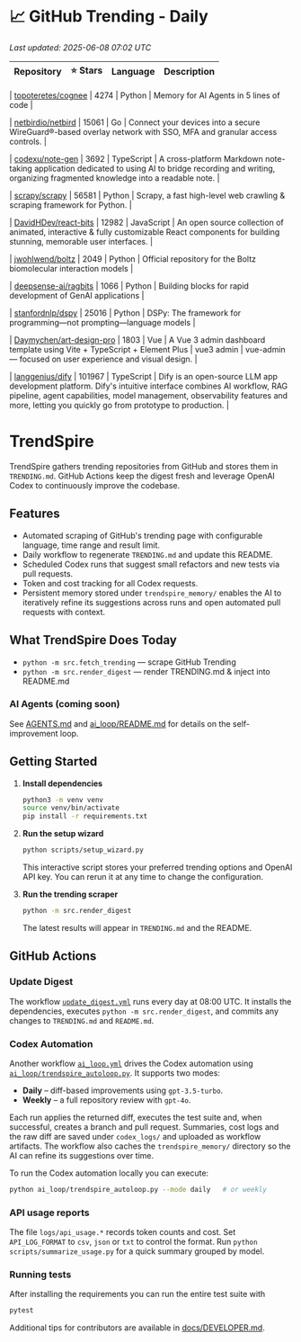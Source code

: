 <!-- TRENDING_START -->
# 📈 GitHub Trending - Daily

_Last updated: 2025-06-08 07:02 UTC_

| Repository | ⭐ Stars | Language | Description |
|------------|--------:|----------|-------------|

| [topoteretes/cognee](https://github.com/topoteretes/cognee) | 4274 | Python | Memory for AI Agents in 5 lines of code |

| [netbirdio/netbird](https://github.com/netbirdio/netbird) | 15061 | Go | Connect your devices into a secure WireGuard®-based overlay network with SSO, MFA and granular access controls. |

| [codexu/note-gen](https://github.com/codexu/note-gen) | 3692 | TypeScript | A cross-platform Markdown note-taking application dedicated to using AI to bridge recording and writing, organizing fragmented knowledge into a readable note. |

| [scrapy/scrapy](https://github.com/scrapy/scrapy) | 56581 | Python | Scrapy, a fast high-level web crawling & scraping framework for Python. |

| [DavidHDev/react-bits](https://github.com/DavidHDev/react-bits) | 12982 | JavaScript | An open source collection of animated, interactive & fully customizable React components for building stunning, memorable user interfaces. |

| [jwohlwend/boltz](https://github.com/jwohlwend/boltz) | 2049 | Python | Official repository for the Boltz biomolecular interaction models |

| [deepsense-ai/ragbits](https://github.com/deepsense-ai/ragbits) | 1066 | Python | Building blocks for rapid development of GenAI applications |

| [stanfordnlp/dspy](https://github.com/stanfordnlp/dspy) | 25016 | Python | DSPy: The framework for programming—not prompting—language models |

| [Daymychen/art-design-pro](https://github.com/Daymychen/art-design-pro) | 1803 | Vue | A Vue 3 admin dashboard template using Vite + TypeScript + Element Plus | vue3 admin | vue-admin — focused on user experience and visual design. |

| [langgenius/dify](https://github.com/langgenius/dify) | 101967 | TypeScript | Dify is an open-source LLM app development platform. Dify's intuitive interface combines AI workflow, RAG pipeline, agent capabilities, model management, observability features and more, letting you quickly go from prototype to production. |
<!-- TRENDING_END -->

# TrendSpire

TrendSpire gathers trending repositories from GitHub and stores them in `TRENDING.md`. GitHub Actions keep the digest fresh and leverage OpenAI Codex to continuously improve the codebase.

## Features

- Automated scraping of GitHub's trending page with configurable language, time range and result limit.
- Daily workflow to regenerate `TRENDING.md` and update this README.
- Scheduled Codex runs that suggest small refactors and new tests via pull requests.
- Token and cost tracking for all Codex requests.
- Persistent memory stored under `trendspire_memory/` enables the AI to
  iteratively refine its suggestions across runs and open automated pull
  requests with context.

## What TrendSpire Does Today

- `python -m src.fetch_trending` — scrape GitHub Trending
- `python -m src.render_digest` — render TRENDING.md & inject into README.md

### AI Agents (coming soon)
See [AGENTS.md](./AGENTS.md) and [ai_loop/README.md](./ai_loop/README.md) for details on the self-improvement loop.

## Getting Started

1. **Install dependencies**
   ```bash
   python3 -m venv venv
   source venv/bin/activate
   pip install -r requirements.txt
   ```

2. **Run the setup wizard**
   ```bash
   python scripts/setup_wizard.py
   ```
   This interactive script stores your preferred trending options and OpenAI API key.
   You can rerun it at any time to change the configuration.

3. **Run the trending scraper**
   ```bash
   python -m src.render_digest
   ```
   The latest results will appear in `TRENDING.md` and the README.


## GitHub Actions

### Update Digest

The workflow [`update_digest.yml`](.github/workflows/update_digest.yml) runs every day at 08:00 UTC. It installs the dependencies, executes `python -m src.render_digest`, and commits any changes to `TRENDING.md` and `README.md`.

### Codex Automation

Another workflow [`ai_loop.yml`](.github/workflows/ai_loop.yml) drives the Codex automation using [`ai_loop/trendspire_autoloop.py`](ai_loop/trendspire_autoloop.py). It supports two modes:

- **Daily** – diff-based improvements using `gpt-3.5-turbo`.
- **Weekly** – a full repository review with `gpt-4o`.

Each run applies the returned diff, executes the test suite and, when successful, creates a branch and pull request. Summaries, cost logs and the raw diff are saved under `codex_logs/` and uploaded as workflow artifacts. The workflow also caches the `trendspire_memory/` directory so the AI can refine its suggestions over time.

To run the Codex automation locally you can execute:

```bash
python ai_loop/trendspire_autoloop.py --mode daily   # or weekly
```

### API usage reports

The file `logs/api_usage.*` records token counts and cost. Set `API_LOG_FORMAT`
to `csv`, `json` or `txt` to control the format. Run `python
scripts/summarize_usage.py` for a quick summary grouped by model.

### Running tests

After installing the requirements you can run the entire test suite with

```bash
pytest
```

Additional tips for contributors are available in
[docs/DEVELOPER.md](docs/DEVELOPER.md).
